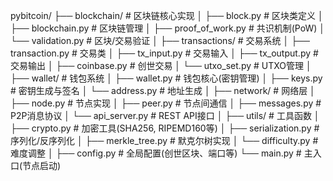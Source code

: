 pybitcoin/
├── blockchain/               # 区块链核心实现
│   ├── block.py              # 区块类定义
│   ├── blockchain.py         # 区块链管理
│   ├── proof_of_work.py      # 共识机制(PoW)
│   └── validation.py         # 区块/交易验证
│
├── transactions/             # 交易系统
│   ├── transaction.py        # 交易类
│   ├── tx_input.py           # 交易输入
│   ├── tx_output.py          # 交易输出
│   ├── coinbase.py           # 创世交易
│   └── utxo_set.py           # UTXO管理
│
├── wallet/                   # 钱包系统
│   ├── wallet.py             # 钱包核心(密钥管理)
│   ├── keys.py               # 密钥生成与签名
│   └── address.py            # 地址生成
│
├── network/                  # 网络层
│   ├── node.py               # 节点实现
│   ├── peer.py               # 节点间通信
│   ├── messages.py           # P2P消息协议
│   └── api_server.py         # REST API接口
│
├── utils/                    # 工具函数
│   ├── crypto.py             # 加密工具(SHA256, RIPEMD160等)
│   ├── serialization.py      # 序列化/反序列化
│   ├── merkle_tree.py        # 默克尔树实现
│   └── difficulty.py         # 难度调整
│
├── config.py                 # 全局配置(创世区块、端口等)
└── main.py                   # 主入口(节点启动)

